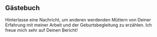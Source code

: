 ## Gästebuch

Hinterlasse eine Nachricht, um anderen werdenden Müttern von Deiner Erfahrung mit meiner Arbeit und der Geburtsbegleitung zu erzählen. Ich freue mich sehr auf Deinen Bericht!
